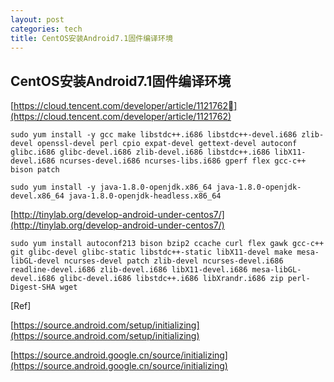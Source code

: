 ```yaml
---
layout: post
categories: tech
title: CentOS安装Android7.1固件编译环境
---
```

## CentOS安装Android7.1固件编译环境

[https://cloud.tencent.com/developer/article/1121762](https://cloud.tencent.com/developer/article/1121762)

```
sudo yum install -y gcc make libstdc++.i686 libstdc++-devel.i686 zlib-devel openssl-devel perl cpio expat-devel gettext-devel autoconf glibc.i686 glibc-devel.i686 zlib-devel.i686 libstdc++.i686 libX11-devel.i686 ncurses-devel.i686 ncurses-libs.i686 gperf flex gcc-c++ bison patch
```



```
sudo yum install -y java-1.8.0-openjdk.x86_64 java-1.8.0-openjdk-devel.x86_64 java-1.8.0-openjdk-headless.x86_64	
```



[http://tinylab.org/develop-android-under-centos7/](http://tinylab.org/develop-android-under-centos7/)

```
sudo yum install autoconf213 bison bzip2 ccache curl flex gawk gcc-c++ git glibc-devel glibc-static libstdc++-static libX11-devel make mesa-libGL-devel ncurses-devel patch zlib-devel ncurses-devel.i686 readline-devel.i686 zlib-devel.i686 libX11-devel.i686 mesa-libGL-devel.i686 glibc-devel.i686 libstdc++.i686 libXrandr.i686 zip perl-Digest-SHA wget
```



[Ref]

[https://source.android.com/setup/initializing](https://source.android.com/setup/initializing)

[https://source.android.google.cn/source/initializing](https://source.android.google.cn/source/initializing)

